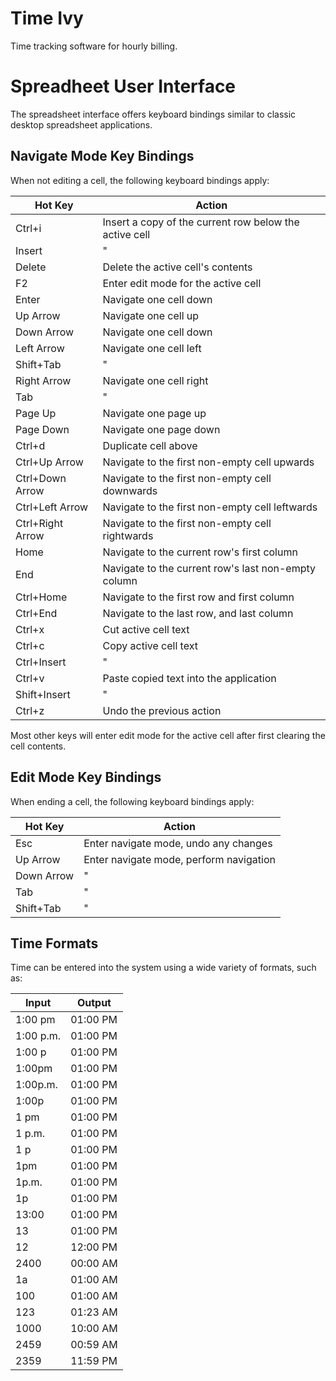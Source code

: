 # Time Ivy

Time tracking software for hourly billing.

# Spreadheet User Interface

The spreadsheet interface offers keyboard bindings similar to classic
desktop spreadsheet applications.

## Navigate Mode Key Bindings

When not editing a cell, the following keyboard bindings apply:

Hot Key          | Action
---              | ---
Ctrl+i           | Insert a copy of the current row below the active cell
Insert           | "
Delete           | Delete the active cell's contents
F2               | Enter edit mode for the active cell
Enter            | Navigate one cell down
Up Arrow         | Navigate one cell up
Down Arrow       | Navigate one cell down
Left Arrow       | Navigate one cell left
Shift+Tab        | "
Right Arrow      | Navigate one cell right
Tab              | "
Page Up          | Navigate one page up
Page Down        | Navigate one page down
Ctrl+d           | Duplicate cell above
Ctrl+Up Arrow    | Navigate to the first non-empty cell upwards
Ctrl+Down Arrow  | Navigate to the first non-empty cell downwards
Ctrl+Left Arrow  | Navigate to the first non-empty cell leftwards
Ctrl+Right Arrow | Navigate to the first non-empty cell rightwards
Home             | Navigate to the current row's first column
End              | Navigate to the current row's last non-empty column
Ctrl+Home        | Navigate to the first row and first column
Ctrl+End         | Navigate to the last row, and last column
Ctrl+x           | Cut active cell text
Ctrl+c           | Copy active cell text
Ctrl+Insert      | "
Ctrl+v           | Paste copied text into the application
Shift+Insert     | "
Ctrl+z           | Undo the previous action

Most other keys will enter edit mode for the active cell after first
clearing the cell contents.

## Edit Mode Key Bindings

When ending a cell, the following keyboard bindings apply:

Hot Key     | Action
---         | ---
Esc         | Enter navigate mode, undo any changes
Up Arrow    | Enter navigate mode, perform navigation
Down Arrow  | "
Tab         | "
Shift+Tab   | "

## Time Formats

Time can be entered into the system using a wide variety of formats, such as:

Input     | Output
---       | ---
1:00 pm   | 01:00 PM
1:00 p.m. | 01:00 PM
1:00 p    | 01:00 PM
1:00pm    | 01:00 PM
1:00p.m.  | 01:00 PM
1:00p     | 01:00 PM
1 pm      | 01:00 PM
1 p.m.    | 01:00 PM
1 p       | 01:00 PM
1pm       | 01:00 PM
1p.m.     | 01:00 PM
1p        | 01:00 PM
13:00     | 01:00 PM
13        | 01:00 PM
12        | 12:00 PM
2400      | 00:00 AM
1a        | 01:00 AM
100       | 01:00 AM
123       | 01:23 AM
1000      | 10:00 AM
2459      | 00:59 AM
2359      | 11:59 PM
